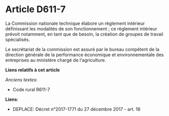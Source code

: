 # Article D611-7

La Commission nationale technique élabore un règlement intérieur définissant les modalités de son fonctionnement ; ce
règlement intérieur prévoit notamment, en tant que de besoin, la création de groupes de travail spécialisés.

Le secrétariat de la commission est assuré par le bureau compétent de la direction générale de la performance économique et
environnementale des entreprises au ministère chargé de l'agriculture.

**Liens relatifs à cet article**

_Anciens textes_:

  - Code rural R611-7

**Liens**:

  - DEPLACE: Décret n°2017-1771 du 27 décembre 2017 - art. 18
